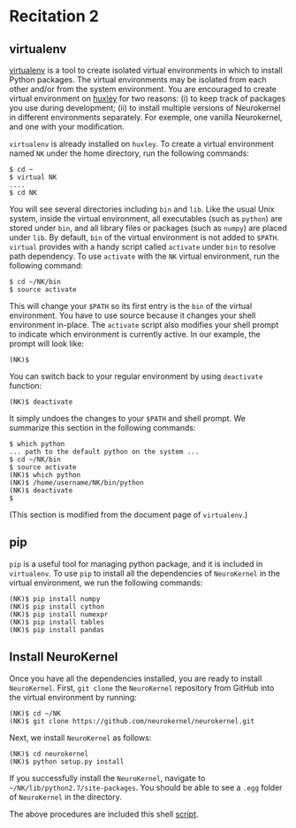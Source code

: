 # Recitation 2 #

## virtualenv ##

[virtualenv](http://www.virtualenv.org/) is a tool to create isolated virtual
environments in which to install Python packages. The virtual environments may
be isolated from each other and/or from the system environment. You are
encouraged to create virtual environment on [huxley](huxley.ee.columbia.edu)
for two reasons: (i) to keep track of packages you use during development; (ii)
to install multiple versions of Neurokernel in different environments
separately. For exemple, one vanilla Neurokernel, and one with your
modification.

`virtualenv` is already installed on `huxley`. To create a virtual
environment named `NK` under the home directory, run the following commands:

    $ cd ~
    $ virtual NK
    ....
    $ cd NK

You will see several directories including `bin` and `lib`. Like the usual Unix
system, inside the virtual environment, all executables (such as `python`) are
stored under `bin`, and all library files or packages (such as `numpy`) are
placed under `lib`. By default, `bin` of the virtual environment is not added
to `$PATH`. `virtual` provides with a handy script called `activate` under
`bin` to resolve path dependency. To use `activate` with the `NK` virtual
environment, run the following command:

    $ cd ~/NK/bin
    $ source activate

This will change your `$PATH` so its first entry is the `bin` of the virtual
environment. You have to use source because it changes your shell environment
in-place. The `activate` script also modifies your shell prompt to indicate
which environment is currently active. In our example, the prompt will look
like:

    (NK)$

You can switch back to your regular environment by using `deactivate` function:

    (NK)$ deactivate

It simply undoes the changes to your `$PATH` and shell prompt. We summarize
this section in the following commands:

    $ which python
    ... path to the default python on the system ...
    $ cd ~/NK/bin
    $ source activate
    (NK)$ which python
    (NK)$ /home/username/NK/bin/python
    (NK)$ deactivate
    $

(This section is modified from the document page of `virtualenv`.)

## pip ##

`pip` is a useful tool for managing python package, and it is included in
`virtualenv`. To use `pip` to install all the dependencies of `NeuroKernel` in
the virtual environment, we run the following commands:

    (NK)$ pip install numpy
    (NK)$ pip install cython
    (NK)$ pip install numexpr
    (NK)$ pip install tables
    (NK)$ pip install pandas

## Install NeuroKernel ##

Once you have all the dependencies installed, you are ready to install
`NeuroKernel`. First, `git clone` the `NeuroKernel` repository from GitHub into
the virtual environment by running:

    (NK)$ cd ~/NK
    (NK)$ git clone https://github.com/neurokernel/neurokernel.git

Next, we install `NeuroKernel` as follows:

    (NK)$ cd neurokernel
    (NK)$ python setup.py install

If you successfully install the `NeuroKernel`, navigate to
`~/NK/lib/python2.7/site-packages`. You should be able to see a `.egg` folder
of `NeuroKernel` in the directory.

The above procedures are included this shell [script](./shell/install_nk.sh).
